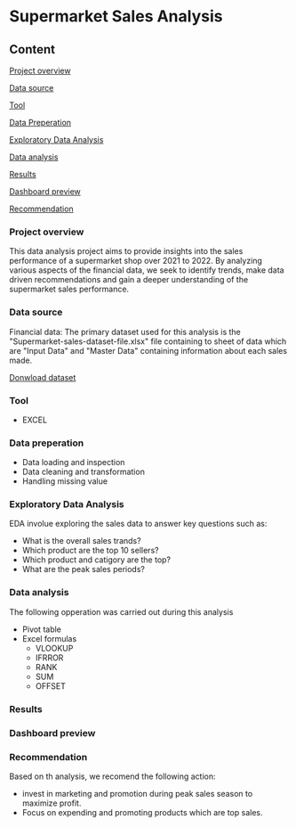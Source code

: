 # Supermarket Sales Analysis

## Content
[Project overview](#project-overview)

[Data source](#data-source)

[Tool](#tool)

[Data Preperation](#data-preperation)

[Exploratory Data Analysis](#exploratory-data-analysis)

[Data analysis](#data-analysis)

[Results](#results)

[Dashboard preview](#dashboard-preview)

[Recommendation](#recommendation)

### Project overview

This data analysis project aims to provide insights into the sales performance of a supermarket shop over 2021 to 2022. By analyzing various aspects of the financial data, we seek to identify trends, make data driven recommendations and gain a deeper understanding of the supermarket sales performance.



### Data source

Financial data: The primary dataset used for this analysis is the "Supermarket-sales-dataset-file.xlsx" file containing to sheet of data which are "Input Data" and "Master Data" containing information about each sales made.

[Donwload dataset](https://github.com/Tarzus-analyst/Data-analysis-projects/blob/main/Supermarket-sales-dataset-file.xlsx)

### Tool

- EXCEL

### Data preperation

- Data loading and inspection
- Data cleaning and transformation
- Handling missing value

### Exploratory Data Analysis

EDA involue exploring the sales data to answer key questions such as:
  - What is the overall sales trands?
  - Which product are the top 10 sellers?
  - Which product and catigory are the top?
  - What are the peak sales periods?


### Data analysis

The following opperation was carried out during this analysis
- Pivot table
- Excel formulas
    - VLOOKUP
    - IFRROR
    - RANK
    - SUM
    - OFFSET

### Results

[](Sales-by-month.png)

### Dashboard preview

 []()

### Recommendation

Based on th analysis, we recomend the following action:
- invest in marketing and promotion during peak sales season to maximize profit.
- Focus on expending and promoting products which are top sales.

















    
 





  






  
